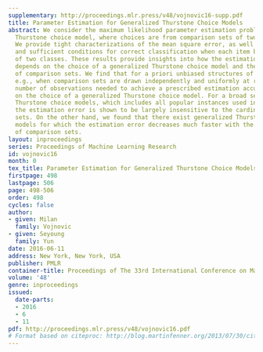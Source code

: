 ```yaml
---
supplementary: http://proceedings.mlr.press/v48/vojnovic16-supp.pdf
title: Parameter Estimation for Generalized Thurstone Choice Models
abstract: We consider the maximum likelihood parameter estimation problem for a generalized
  Thurstone choice model, where choices are from comparison sets of two or more items.
  We provide tight characterizations of the mean square error, as well as necessary
  and sufficient conditions for correct classification when each item belongs to one
  of two classes. These results provide insights into how the estimation accuracy
  depends on the choice of a generalized Thurstone choice model and the structure
  of comparison sets. We find that for a priori unbiased structures of comparisons,
  e.g., when comparison sets are drawn independently and uniformly at random, the
  number of observations needed to achieve a prescribed estimation accuracy depends
  on the choice of a generalized Thurstone choice model. For a broad set of generalized
  Thurstone choice models, which includes all popular instances used in practice,
  the estimation error is shown to be largely insensitive to the cardinality of comparison
  sets. On the other hand, we found that there exist generalized Thurstone choice
  models for which the estimation error decreases much faster with the cardinality
  of comparison sets.
layout: inproceedings
series: Proceedings of Machine Learning Research
id: vojnovic16
month: 0
tex_title: Parameter Estimation for Generalized Thurstone Choice Models
firstpage: 498
lastpage: 506
page: 498-506
order: 498
cycles: false
author:
- given: Milan
  family: Vojnovic
- given: Seyoung
  family: Yun
date: 2016-06-11
address: New York, New York, USA
publisher: PMLR
container-title: Proceedings of The 33rd International Conference on Machine Learning
volume: '48'
genre: inproceedings
issued:
  date-parts:
  - 2016
  - 6
  - 11
pdf: http://proceedings.mlr.press/v48/vojnovic16.pdf
# Format based on citeproc: http://blog.martinfenner.org/2013/07/30/citeproc-yaml-for-bibliographies/
---
```

